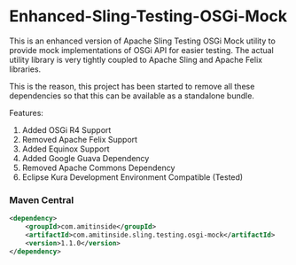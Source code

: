 # Enhanced-Sling-Testing-OSGi-Mock

This is an enhanced version of Apache Sling Testing OSGi Mock utility to provide mock implementations of OSGi API for easier testing. The actual utility library is very tightly coupled to Apache Sling and Apache Felix libraries.

This is the reason, this project has been started to remove all these dependencies so that this can be available as a standalone bundle.

Features:

1. Added OSGi R4 Support
2. Removed Apache Felix Support
2. Added Equinox Support
3. Added Google Guava Dependency
4. Removed Apache Commons Dependency
5. Eclipse Kura Development Environment Compatible (Tested)

### Maven Central
```xml
<dependency>
    <groupId>com.amitinside</groupId>
    <artifactId>com.amitinside.sling.testing.osgi-mock</artifactId>
    <version>1.1.0</version>
</dependency>
```

